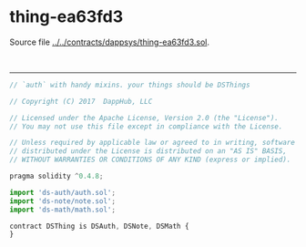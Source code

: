 # thing-ea63fd3

Source file [../../contracts/dappsys/thing-ea63fd3.sol](../../contracts/dappsys/thing-ea63fd3.sol).

<br />

<hr />

```javascript
// `auth` with handy mixins. your things should be DSThings

// Copyright (C) 2017  DappHub, LLC

// Licensed under the Apache License, Version 2.0 (the "License").
// You may not use this file except in compliance with the License.

// Unless required by applicable law or agreed to in writing, software
// distributed under the License is distributed on an "AS IS" BASIS,
// WITHOUT WARRANTIES OR CONDITIONS OF ANY KIND (express or implied).

pragma solidity ^0.4.8;

import 'ds-auth/auth.sol';
import 'ds-note/note.sol';
import 'ds-math/math.sol';

contract DSThing is DSAuth, DSNote, DSMath {
}

```
